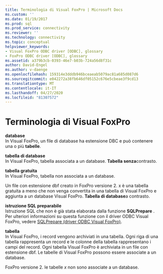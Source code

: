 ```yaml
---
title: Terminologia di Visual FoxPro | Microsoft Docs
ms.custom: ''
ms.date: 01/19/2017
ms.prod: sql
ms.prod_service: connectivity
ms.reviewer: ''
ms.technology: connectivity
ms.topic: conceptual
helpviewer_keywords:
- Visual FoxPro ODBC driver [ODBC], glossary
- FoxPro ODBC driver [ODBC], glossary
ms.assetid: a379b3cb-0393-46e7-b03b-724a56d8f31c
author: David-Engel
ms.author: v-daenge
ms.openlocfilehash: 159314e3dddb946bceaeab5079ac81a685d087d6
ms.sourcegitcommit: e042272a38fb646df05152c676e5cbeae3f9cd13
ms.translationtype: MT
ms.contentlocale: it-IT
ms.lasthandoff: 04/27/2020
ms.locfileid: "81307572"
---
```

# <a name="visual-foxpro-terminology"></a>Terminologia di Visual FoxPro
**database**  
 In Visual FoxPro, un file di database ha estensione DBC e può contenere una o più **tabelle**.  
  
 **tabella di database**  
 In Visual FoxPro, tabella associata a un database. **Tabella senza**contrasto.  
  
 **tabella gratuita**  
 In Visual FoxPro, tabella non associata a un database.  
  
 Un file con estensione dbf creato in FoxPro versione 2. x è una tabella gratuita a meno che non venga convertita in una tabella di Visual FoxPro e aggiunta a un database Visual FoxPro. **Tabella di database**a contrasto.  
  
 **istruzione SQL preparabile**  
 Istruzione SQL che non è già stata elaborata dalla funzione **SQLPrepare** . Per ulteriori informazioni su questa funzione con il driver ODBC Visual FoxPro, vedere [SQLPrepare (driver ODBC Visual FoxPro)](../../odbc/microsoft/sqlprepare-visual-foxpro-odbc-driver.md).  
  
 **tabella**  
 In Visual FoxPro, i record vengono archiviati in una tabella. Ogni riga di una tabella rappresenta un record e le colonne della tabella rappresentano i campi del record. Ogni tabella Visual FoxPro è archiviata in un file con estensione dbf. Le tabelle di Visual FoxPro possono essere associate a un database.  
  
 FoxPro versione 2. le tabelle *x* non sono associate a un database.
